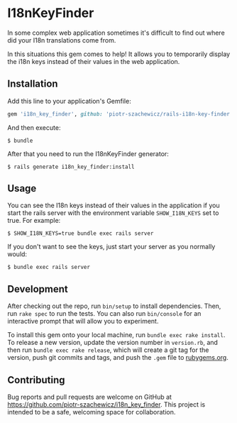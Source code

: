 # I18nKeyFinder

In some complex web application sometimes it's difficult to find out where did
your I18n translations come from.

In this situations this gem comes to help! It allows you to temporarily display
the i18n keys instead of their values in the web application.

## Installation

Add this line to your application's Gemfile:

```ruby
gem 'i18n_key_finder', github: 'piotr-szachewicz/rails-i18n-key-finder'
```

And then execute:

    $ bundle

After that you need to run the I18nKeyFinder generator:

    $ rails generate i18n_key_finder:install

## Usage

You can see the I18n keys instead of their values in the application if you
start the rails server with the environment variable `SHOW_I18N_KEYS` set to
true. For example:

    $ SHOW_I18N_KEYS=true bundle exec rails server

If you don't want to see the keys, just start your server as you normally
would:

    $ bundle exec rails server

## Development

After checking out the repo, run `bin/setup` to install dependencies. Then, run `rake spec` to run the tests. You can also run `bin/console` for an interactive prompt that will allow you to experiment.

To install this gem onto your local machine, run `bundle exec rake install`. To release a new version, update the version number in `version.rb`, and then run `bundle exec rake release`, which will create a git tag for the version, push git commits and tags, and push the `.gem` file to [rubygems.org](https://rubygems.org).

## Contributing

Bug reports and pull requests are welcome on GitHub at https://github.com/piotr-szachewicz/i18n_key_finder. This project is intended to be a safe, welcoming space for collaboration.

